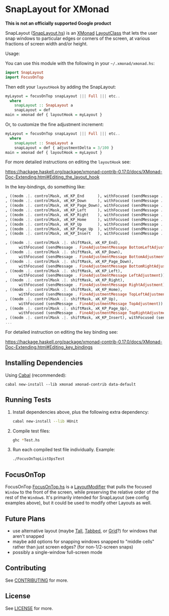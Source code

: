 # SnapLayout for XMonad

**This is not an officially supported Google product**

SnapLayout ([SnapLayout.hs](SnapLayout.hs)) is an [XMonad](https://xmonad.org/) [LayoutClass](https://hackage.haskell.org/package/xmonad-0.17.0/docs/XMonad-Core.html#t:LayoutClass) that lets the user snap windows to particular edges or corners of the screen, at various fractions of screen width and/or height.

Usage:

You can use this module with the following in your `~/.xmonad/xmonad.hs`:

```haskell
import SnapLayout
import FocusOnTop
```

Then edit your `layoutHook` by adding the SnapLayout:

```haskell
myLayout = focusOnTop snapLayout ||| Full ||| etc..
  where
    snapLayout :: SnapLayout a
    snapLayout = def
main = xmonad def { layoutHook = myLayout }
```

Or, to customize the fine adjustment increment:

```haskell
myLayout = focusOnTop snapLayout ||| Full ||| etc..
  where
    snapLayout :: SnapLayout a
    snapLayout = def { adjustmentDelta = 3/100 }
main = xmonad def { layoutHook = myLayout }
```

For more detailed instructions on editing the `layoutHook` see:

https://hackage.haskell.org/package/xmonad-contrib-0.17.0/docs/XMonad-Doc-Extending.html#Editing_the_layout_hook

In the key-bindings, do something like:

```haskell
, ((modm .|. controlMask, xK_KP_End      ), withFocused (sendMessage . Snap BottomLeft))
, ((modm .|. controlMask, xK_KP_Down     ), withFocused (sendMessage . Snap Bottom))
, ((modm .|. controlMask, xK_KP_Page_Down), withFocused (sendMessage . Snap BottomRight))
, ((modm .|. controlMask, xK_KP_Left     ), withFocused (sendMessage . Snap SnapLayout.Left))
, ((modm .|. controlMask, xK_KP_Right    ), withFocused (sendMessage . Snap SnapLayout.Right))
, ((modm .|. controlMask, xK_KP_Home     ), withFocused (sendMessage . Snap TopLeft))
, ((modm .|. controlMask, xK_KP_Up       ), withFocused (sendMessage . Snap Top))
, ((modm .|. controlMask, xK_KP_Page_Up  ), withFocused (sendMessage . Snap TopRight))
, ((modm .|. controlMask, xK_KP_Insert   ), withFocused (sendMessage . Unsnap))

, ((modm .|. controlMask .|. shiftMask, xK_KP_End),
      withFocused (sendMessage . FineAdjustmentMessage BottomLeftAdjustment))
, ((modm .|. controlMask .|. shiftMask, xK_KP_Down),
      withFocused (sendMessage . FineAdjustmentMessage BottomAdjustment))
, ((modm .|. controlMask .|. shiftMask, xK_KP_Page_Down),
      withFocused (sendMessage . FineAdjustmentMessage BottomRightAdjustment))
, ((modm .|. controlMask .|. shiftMask, xK_KP_Left),
      withFocused (sendMessage . FineAdjustmentMessage LeftAdjustment))
, ((modm .|. controlMask .|. shiftMask, xK_KP_Right),
      withFocused (sendMessage . FineAdjustmentMessage RightAdjustment))
, ((modm .|. controlMask .|. shiftMask, xK_KP_Home),
      withFocused (sendMessage . FineAdjustmentMessage TopLeftAdjustment))
, ((modm .|. controlMask .|. shiftMask, xK_KP_Up),
      withFocused (sendMessage . FineAdjustmentMessage TopAdjustment))
, ((modm .|. controlMask .|. shiftMask, xK_KP_Page_Up),
      withFocused (sendMessage . FineAdjustmentMessage TopRightAdjustment))
, ((modm .|. controlMask .|. shiftMask, xK_KP_Insert), withFocused (sendMessage . Unadjust))
...
```

For detailed instruction on editing the key binding see:

https://hackage.haskell.org/package/xmonad-contrib-0.17.0/docs/XMonad-Doc-Extending.html#Editing_key_bindings

## Installing Dependencies

Using [Cabal](https://www.haskell.org/cabal/) (recommended):

```
cabal new-install --lib xmonad xmonad-contrib data-default
```

## Running Tests

1. Install dependencies above, plus the following extra dependency:
   ```bash
   cabal new-install --lib HUnit
   ```

2. Compile test files:
   ```bash
   ghc *Test.hs
   ```

3. Run each compiled test file individually. Example:
   ```bash
   ./FocusOnTopListOpsTest
   ```

## FocusOnTop

FocusOnTop [FocusOnTop.hs](FocusOnTop.hs) is a [LayoutModifier](https://hackage.haskell.org/package/xmonad-contrib-0.17.0/docs/XMonad-Layout-LayoutModifier.html) that pulls the focused `Window` to the front of the screen, while preserving the relative order of the rest of the `Window`s. It's primarily intended for SnapLayout (see config examples above), but it could be used to modify other Layouts as well.

## Future Plans

* use alternative layout (maybe [Tall](https://hackage.haskell.org/package/xmonad-0.17.0/docs/XMonad-Layout.html#t:Tall), [Tabbed](https://hackage.haskell.org/package/xmonad-contrib-0.17.0/docs/XMonad-Layout-Tabbed.html), or [Grid](https://hackage.haskell.org/package/xmonad-contrib-0.17.0/docs/XMonad-Layout-Grid.html)?) for windows that aren't snapped
* maybe add options for snapping windows snapped to "middle cells" rather than just screen edges? (for non-1/2-screen snaps)
* possibly a single-window full-screen mode

## Contributing

See [CONTRIBUTING](./CONTRIBUTING.md) for more.

## License

See [LICENSE](./LICENSE) for more.
